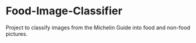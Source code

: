 # Food-Image-Classifier
Project to classify images from the Michelin Guide into food and non-food pictures.
